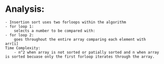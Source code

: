 # Analysis:
    - Insertion sort uses two forloops within the algorithm
    - for loop 1:
        selects a number to be compared with:
    - for loop 2: 
        goes throughout the entire array comparing each element with arr[i]
    Time Complexity:
        - n^2 when array is not sorted or patially sorted and n when array is sorted becuase only the first forloop iterates through the array.